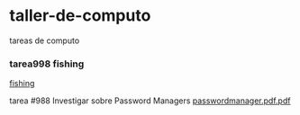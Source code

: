 
# taller-de-computo
tareas de computo


### tarea998 fishing
[fishing](https://drive.google.com/file/d/14SSOADB-i2yJrFTxEX-dPFGkuPVzF5C5/view?usp=sharing)

tarea #988 Investigar sobre Password Managers
[passwordmanager.pdf.pdf](https://github.com/user-attachments/files/22537874/passwordmanager.pdf.pdf)

